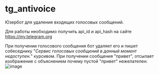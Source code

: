 # tg_antivoice
Юзербот для удаления входящих голосовых сообщений.

Для работы необходимо получить api_id и api_hash на сайте https://my.telegram.org

При получении голосового сообщения бот удаляет его и пишет собеседнику "_Сервис голосовых сообщений в данный момент недоступен._" курсивом.
При получении сообщения "привет", отсылает изображение с объяснением почему пустой "привет" нежелателен:
![image](https://user-images.githubusercontent.com/5684828/154267663-98abd3c1-c708-4fec-b4c6-7b162016a79e.png)
